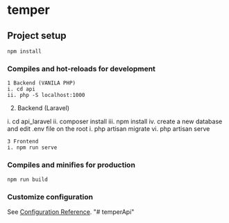 # temper

## Project setup
```
npm install
```

### Compiles and hot-reloads for development
```
1 Backend (VANILA PHP)
i. cd api
ii. php -S localhost:1000
```

2. Backend (Laravel)

i. cd api_laravel
ii. composer install
iii. npm install
iv. create a new database and edit .env file on the root 
i. php artisan migrate
vi. php artisan serve
```
3 Frontend
i. npm run serve
```

### Compiles and minifies for production
```
npm run build
```

### Customize configuration
See [Configuration Reference](https://cli.vuejs.org/config/).
"# temperApi" 

